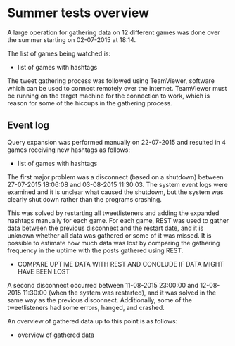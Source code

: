Summer tests overview
====

A large operation for gathering data on 12 different games was done over the summer starting on 02-07-2015 at 18:14.

The list of games being watched is:
- list of games with hashtags

The tweet gathering process was followed using TeamViewer, software which can be used to connect remotely over the internet. TeamViewer must be running on the target machine for the connection to work, which is reason for some of the hiccups in the gathering process.

Event log
----

Query expansion was performed manually on 22-07-2015 and resulted in 4 games receiving new hashtags as follows:
- list of games with hashtags

The first major problem was a disconnect (based on a shutdown) between 27-07-2015 18:06:08 and 03-08-2015 11:30:03. The system event logs were examined and it is unclear what caused the shutdown, but the system was clearly shut down rather than the programs crashing.

This was solved by restarting all tweetlisteners and adding the expanded hashtags manually for each game. For each game, REST was used to gather data between the previous disconnect and the restart date, and it is unknown whether all data was gathered or some of it was missed. It is possible to estimate how much data was lost by comparing the gathering frequency in the uptime with the posts gathered using REST.

- COMPARE UPTIME DATA WITH REST AND CONCLUDE IF DATA MIGHT HAVE BEEN LOST

A second disconnect occurred between 11-08-2015 23:00:00 and 12-08-2015 11:30:00 (when the system was restarted), and it was solved in the same way as the previous disconnect. Additionally, some of the tweetlisteners had some errors, hanged, and crashed.

An overview of gathered data up to this point is as follows:

- overview of gathered data
